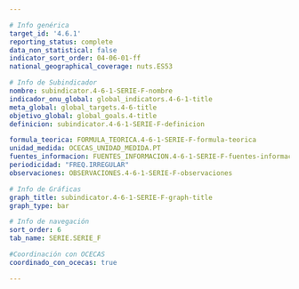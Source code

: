 ```yaml
---

# Info genérica
target_id: '4.6.1'
reporting_status: complete
data_non_statistical: false
indicator_sort_order: 04-06-01-ff
national_geographical_coverage: nuts.ES53

# Info de Subindicador
nombre: subindicator.4-6-1-SERIE-F-nombre
indicador_onu_global: global_indicators.4-6-1-title
meta_global: global_targets.4-6-title
objetivo_global: global_goals.4-title
definicion: subindicator.4-6-1-SERIE-F-definicion

formula_teorica: FORMULA_TEORICA.4-6-1-SERIE-F-formula-teorica
unidad_medida: OCECAS_UNIDAD_MEDIDA.PT
fuentes_informacion: FUENTES_INFORMACION.4-6-1-SERIE-F-fuentes-informacion
periodicidad: "FREQ.IRREGULAR"
observaciones: OBSERVACIONES.4-6-1-SERIE-F-observaciones

# Info de Gráficas
graph_title: subindicator.4-6-1-SERIE-F-graph-title
graph_type: bar

# Info de navegación
sort_order: 6
tab_name: SERIE.SERIE_F

#Coordinación con OCECAS
coordinado_con_ocecas: true

---
```

